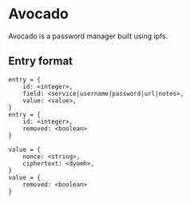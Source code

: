 # Avocado
Avocado is a password manager built using ipfs.

## Entry format
```
entry = {
    id: <integer>,
    field: <service|username|password|url|notes>,
    value: <value>,
}
entry = {
    id: <integer>,
    removed: <boolean>
}

value = {
    nonce: <string>,
    ciphertext: <dyomh>,
}
value = {
    removed: <boolean>
}
```

